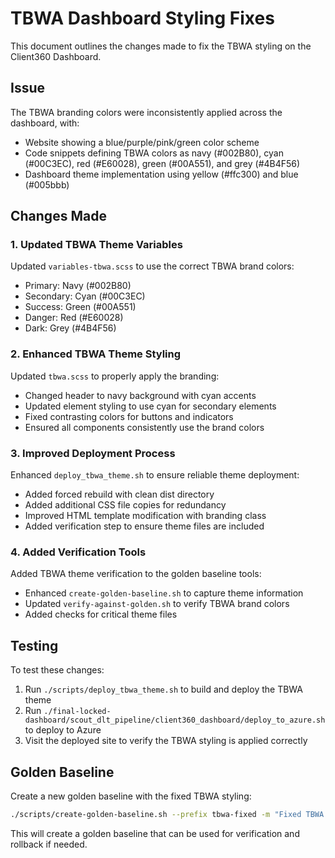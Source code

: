 # TBWA Dashboard Styling Fixes

This document outlines the changes made to fix the TBWA styling on the Client360 Dashboard.

## Issue

The TBWA branding colors were inconsistently applied across the dashboard, with:
- Website showing a blue/purple/pink/green color scheme 
- Code snippets defining TBWA colors as navy (#002B80), cyan (#00C3EC), red (#E60028), green (#00A551), and grey (#4B4F56)
- Dashboard theme implementation using yellow (#ffc300) and blue (#005bbb)

## Changes Made

### 1. Updated TBWA Theme Variables

Updated `variables-tbwa.scss` to use the correct TBWA brand colors:
- Primary: Navy (#002B80)
- Secondary: Cyan (#00C3EC)
- Success: Green (#00A551)
- Danger: Red (#E60028)
- Dark: Grey (#4B4F56)

### 2. Enhanced TBWA Theme Styling

Updated `tbwa.scss` to properly apply the branding:
- Changed header to navy background with cyan accents
- Updated element styling to use cyan for secondary elements
- Fixed contrasting colors for buttons and indicators
- Ensured all components consistently use the brand colors

### 3. Improved Deployment Process

Enhanced `deploy_tbwa_theme.sh` to ensure reliable theme deployment:
- Added forced rebuild with clean dist directory
- Added additional CSS file copies for redundancy
- Improved HTML template modification with branding class
- Added verification step to ensure theme files are included

### 4. Added Verification Tools

Added TBWA theme verification to the golden baseline tools:
- Enhanced `create-golden-baseline.sh` to capture theme information
- Updated `verify-against-golden.sh` to verify TBWA brand colors
- Added checks for critical theme files

## Testing

To test these changes:
1. Run `./scripts/deploy_tbwa_theme.sh` to build and deploy the TBWA theme
2. Run `./final-locked-dashboard/scout_dlt_pipeline/client360_dashboard/deploy_to_azure.sh` to deploy to Azure
3. Visit the deployed site to verify the TBWA styling is applied correctly

## Golden Baseline

Create a new golden baseline with the fixed TBWA styling:
```bash
./scripts/create-golden-baseline.sh --prefix tbwa-fixed -m "Fixed TBWA styling with official brand colors"
```

This will create a golden baseline that can be used for verification and rollback if needed.